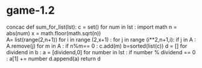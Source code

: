 # game-1.2
concac
def sum_for_list(lst):
    c = set()
    for num in lst :
        import math
        n = abs(num) 
        x = math.floor(math.sqrt(n))                   
        A= list(range(2,n+1))
        for i in range (2,x+1) :
            for j in range (i**2,n+1,i):
                if j in A : 
                    A.remove(j)
        for m in A : 
            if n%m== 0 :
                c.add(m)
    b=sorted(list(c))
    d = []
    for dividend in b : 
        a = [dividend,0]
        for number in lst :
            if number % dividend == 0 : 
                a[1] += number 
        d.append(a)
    return d 
